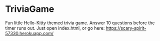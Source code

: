 # TriviaGame

Fun little Hello-Kitty themed trivia game. Answer 10 questions before the timer runs out.
Just open index.html, or go here: https://scary-spirit-57330.herokuapp.com/
